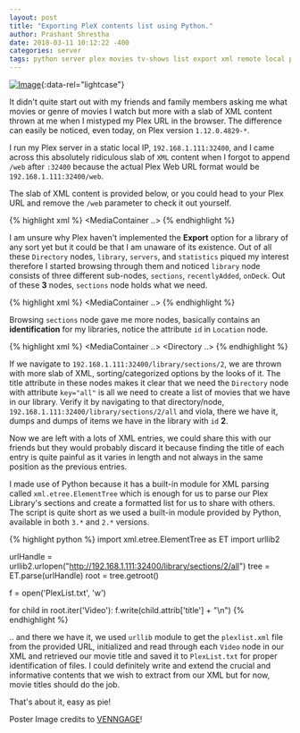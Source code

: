 ```yaml
---
layout: post
title: "Exporting PleX contents list using Python."
author: Prashant Shrestha
date: 2018-03-11 10:12:22 -400
categories: server
tags: python server plex movies tv-shows list export xml remote local parse
---
```


[![Image](https://i.imgur.com/phvDLbb.png)](https://i.imgur.com/phvDLbb.png "PlexList.txt Range output"){:data-rel="lightcase"}

It didn't quite start out with my friends and family members asking me what movies or genre of movies I watch but more with a slab of XML content thrown at me when I mistyped my Plex URL in the browser. The difference can easily be noticed, even today, on Plex version `1.12.0.4829-*`.

I run my Plex server in a static local IP, `192.168.1.111:32400`, and I came across this absolutely ridiculous slab of `XML` content when I forgot to append `/web` after `:32400` because the actual Plex Web URL format would be `192.168.1.111:32400/web`.
<!--excerpt-->
The slab of XML content is provided below, or you could head to your Plex URL and remove the `/web` parameter to check it out yourself.

{% highlight xml %}
<MediaContainer ..>
    <Directory count="1" key="activities" title="activities" content="1"/>
    <Directory count="1" key="butler" title="butler" content="1"/>
    <Directory count="1" key="channels" title="channels" content="1"/>
    <Directory count="1" key="clients" title="clients" content="1"/>
    <Directory count="1" key="diagnostics" title="diagnostics" content="1"/>
    <Directory count="1" key="hubs" title="hubs" content="1"/>
    <Directory count="1" key="library" title="library"/>
    <Directory count="3" key="livetv" title="livetv"/>
    <Directory count="3" key="media" title="media"/>
    <Directory count="1" key="neighborhood" title="neighborhood"/>
    <Directory count="1" key="playQueues" title="playQueues"/>
    <Directory count="1" key="player" title="player" content="1"/>
    <Directory count="1" key="playlists" title="playlists" content="1"/>
    <Directory count="1" key="resources" title="resources" content="1"/>
    <Directory count="1" key="search" title="search" content="1"/>
    <Directory count="1" key="server" title="server"/>
    <Directory count="1" key="servers" title="servers"/>
    <Directory count="1" key="statistics" title="statistics"/>
    <Directory count="1" key="system" title="system"/>
    <Directory count="1" key="transcode" title="transcode"/>
    <Directory count="1" key="updater" title="updater"/>
    <Directory count="1" key="video" title="video"/>
</MediaContainer>
{% endhighlight %}

I am unsure why Plex haven't implemented the **Export** option for a library of any sort yet but it could be that I am unaware of its existence. Out of all these `Directory` nodes, `library`, `servers`, and `statistics` piqued my interest therefore I started browsing through them and noticed `library` node consists of three different sub-nodes, `sections`, `recentlyAdded`, `onDeck`. Out of these **3** nodes, `sections` node holds what we need.

{% highlight xml %}
<MediaContainer ..>
	<Directory key="sections" title="Library Sections"/>
	<Directory key="recentlyAdded" title="Recently Added Content"/>
	<Directory key="onDeck" title="On Deck Content"/>
</MediaContainer>
{% endhighlight %}

Browsing `sections` node gave me more nodes, basically contains an **identification** for my libraries, notice the attribute `id` in `Location` node.

{% highlight xml %}
<MediaContainer ..>
	<Directory ..>
	<Location id="2" path="/home/plexserv/Multimedia/Movies"/>
	</Directory>
</MediaContainer>
{% endhighlight %}

If we navigate to `192.168.1.111:32400/library/sections/2`, we are thrown with more slab of XML, sorting/categorized options by the looks of it. The title attribute in these nodes makes it clear that we need the `Directory` node with attribute `key="all"` is all we need to create a list of movies that we have in our library. Verify it by navigating to that directory/node, `192.168.1.111:32400/library/sections/2/all` and viola, there we have it, dumps and dumps of items we have in the library with `id` **2**.

Now we are left with a lots of XML entries, we could share this with our friends but they would probably discard it because finding the title of each entry is quite painful as it varies in length and not always in the same position as the previous entries.

I made use of Python because it has a built-in module for XML parsing called `xml.etree.ElementTree` which is enough for us to parse our Plex Library's sections and create a formatted list for us to share with others. The script is quite short as we used a built-in module provided by Python, available in both `3.*` and `2.*` versions.

{% highlight python %}
import xml.etree.ElementTree as ET
import urllib2

urlHandle = urllib2.urlopen("http://192.168.1.111:32400/library/sections/2/all")
tree = ET.parse(urlHandle)
root = tree.getroot()

f = open('PlexList.txt', 'w')

for child in root.iter('Video'):
    f.write(child.attrib['title'] + "\n")
{% endhighlight %}

.. and there we have it, we used `urllib` module to get the `plexlist.xml` file from the provided URL, initialized and read through each `Video` node in our XML and retrieved our movie title and saved it to `PlexList.txt` for proper identification of files. I could definitely write and extend the crucial and informative contents that we wish to extract from our XML but for now, movie titles should do the job. 

That's about it, easy as pie!

Poster Image credits to [VENNGAGE](https://infograph.venngage.com/p/112848/importexport)!
